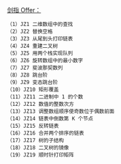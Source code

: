 [剑指 Offer：](https://www.nowcoder.com/ta/coding-interviews)
```
（1）JZ1 二维数组中的查找
（2）JZ2 替换空格
（3）JZ3 从尾到头打印链表
（4）JZ4 重建二叉树
（5）JZ5 用两个栈实现队列
（6）JZ6 旋转数组中的最小数字
（7）JZ7 斐波那契数列
（8）JZ8 跳台阶
（9）JZ9 变态跳台阶
（10）JZ10 矩形覆盖
（11）JZ11 二进制中 1 的个数
（12）JZ12 数值的整数次方
（13）JZ13 调整数组顺序使奇数位于偶数前面
（14）JZ14 链表中倒数第 K 个节点
（15）JZ15 反转链表
（16）JZ16 合并两个排序的链表
（17）JZ17 树的子结构
（18）JZ18 二叉树的镜像
（19）JZ19 顺时针打印矩阵
```